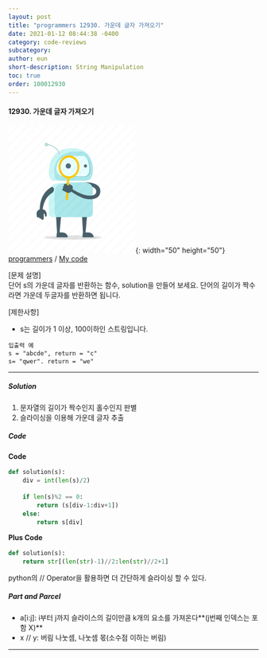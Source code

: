 ```yaml
---
layout: post
title: "programmers 12930. 가운데 글자 가져오기"
date: 2021-01-12 08:44:38 -0400
category: code-reviews
subcategory: 
author: eun
short-description: String Manipulation
toc: true
order: 100012930
---
```


#### 12930. 가운데 글자 가져오기
![Image Alt 텍스트](/assets/link.png){: width="50" height="50"} <a href="https://programmers.co.kr/learn/courses/30/lessons/12903"> programmers</a>  /  <a href="">  My code</a>

[문제 설명]     
단어 s의 가운데 글자를 반환하는 함수, solution을 만들어 보세요. 단어의 길이가 짝수라면 가운데 두글자를 반환하면 됩니다.

[제한사항]
- s는 길이가 1 이상, 100이하인 스트링입니다.

``` 
입출력 예
s = "abcde", return = "c"
s= "qwer". return = "we"
``` 
---
##### Solution
1. 문자열의 길이가 짝수인지 홀수인지 판별
2. 슬라이싱을 이용해 가운데 글자 추출

##### Code
**Code**
```python
def solution(s):
    div = int(len(s)/2)
    
    if len(s)%2 == 0:
        return (s[div-1:div+1])
    else:
        return s[div]
```

**Plus Code**
```python
def solution(s):
    return str[(len(str)-1)//2:len(str)//2+1]
```
python의 // Operator을 활용하면 더 간단하게 슬라이싱 할 수 있다.

##### Part and Parcel
- a[i:j]: i부터 j까지 슬라이스의 길이만큼 k개의 요소를 가져온다**(j번째 인덱스는 포함 X)**
- x // y: 버림 나눗셈, 나눗셈 몫(소수점 이하는 버림)

---